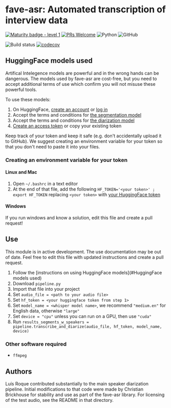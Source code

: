 # fave-asr: Automated transcription of interview data
[![Maturity badge - level 1](https://img.shields.io/badge/Maturity_Level-In_development-yellowgreen)](http://www.jsoftware.us/vol10/31-E004.pdf)
[![PRs Welcome](https://img.shields.io/badge/Pull_Requests-welcome-brightgreen.svg)](http://makeapullrequest.com)
![Python](https://img.shields.io/badge/python-3.11-blue.svg)
![GitHub](https://img.shields.io/github/license/Forced-Alignment-and-Vowel-Extraction/fave-asr?color=blue)

![Build status](https://github.com/Forced-Alignment-and-Vowel-Extraction/fave-asr/actions/workflows/build.yml/badge.svg)
[![codecov](https://codecov.io/gh/Forced-Alignment-and-Vowel-Extraction/fave-asr/graph/badge.svg?token=V54YXTIOPQ)](https://codecov.io/gh/Forced-Alignment-and-Vowel-Extraction/fave-asr)
<!-- For the future: Coveralls for codecoverage -->

## HuggingFace models used
Artifical Intelegence models are powerful and in the wrong hands can be dangerous. 
The models used by fave-asr are cost-free, but you need to accept additional terms of use which confirm you will not misuse these powerful tools.

To use these models:
1. On HuggingFace, [create an account](https://huggingface.co/join) or [log in](https://huggingface.co/login)
2. Accept the terms and conditions for [the segmentation model](https://hf.co/pyannote/segmentation)
3. Accept the terms and conditions for [the diarization model](https://hf.co/pyannote/speaker-diarization-3.1)
4. [Create an access token](https://hf.co/settings/tokens) or copy your existing token

Keep track of your token and keep it safe (e.g. don't accidentally upload it to GitHub). 
We suggest creating an environment variable for your token so that you don't need to paste it into your files.

### Creating an environment variable for your token
#### Linux and Mac
1. Open `~/.bashrc` in a text editor
2. At the end of that file, add the following `HF_TOKEN='<your token>' ; export HF_TOKEN` replacing `<your token>` with [your HuggingFace token](https://hf.co/settings/tokens)

#### Windows
If you run windows and know a solution, edit this file and create a pull request!

## Use
This module is in active development. The use documentation may be out of date. Feel free to edit this file with updated instructions and create a pull request.
1. Follow the [instructions on using HuggingFace models](#HuggingFace models used)
2. Download `pipeline.py`
3. Import that file into your project
4. Set `audio_file = <path to your audio file>`
5. Set `hf_token = <your huggingface token from step 1>`
6. Set `model_name = <whisper model name>`, we recommend `"medium.en"` for English data, otherwise `"large"`
7. Set `device = "cpu"` unless you can run on a GPU, then use `"cuda"`
8. Run `results_segments_w_speakers = pipeline.transcribe_and_diarize(audio_file, hf_token, model_name, device)` 

### Other software required
* `ffmpeg`

## Authors
Luís Roque contributed substantially to the main speaker diarization pipeline. Initial modifications to that code were made by Christian Brickhouse for stability and use as part of the fave-asr library. For licensing of the test audio, see the README in that directory.
